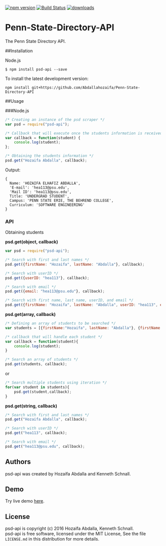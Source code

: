 [![npm version](https://badge.fury.io/js/psd-api.svg)](https://badge.fury.io/js/psd-api)
[![Build Status](https://travis-ci.org/Abdallahozaifa/Penn-State-Directory-API.svg?branch=master)](https://travis-ci.org/Abdallahozaifa/Penn-State-Directory-API)
[![downloads](https://img.shields.io/npm/dm/psd-api.svg?maxAge=25920)](https://www.npmjs.com/package/psd-api)
# Penn-State-Directory-API
The Penn State Directory API.

##Installation

Node.js
```
$ npm install psd-api --save
```

To install the latest development version:
```
npm install git+https://github.com/Abdallahozaifa/Penn-State-Directory-API
```

##Usage

###Node.js

```javascript
/* Creating an instance of the psd scraper */
var psd = require("psd-api");

/* Callback that will execute once the students information is received */
var callback = function(student) {    
    console.log(student);
};

/* Obtaining the students information */
psd.get("Hozaifa Abdalla", callback);
```

Output:
```
{ 
  Name: 'HOZAIFA ELHAFIZ ABDALLA',
  'E-mail': 'hea113@psu.edu',
  'Mail ID': 'hea113@psu.edu',
  Title: 'UNDERGRAD STUDENT',
  Campus: 'PENN STATE ERIE, THE BEHREND COLLEGE',
  Curriculum: 'SOFTWARE ENGINEERING' 
}

```
### API

Obtaining students

**psd.get(object, callback)**
```javascript
var psd = require("psd-api");

/* Search with first and last names */
psd.get({firstName: "Hozaifa", lastName: "Abdalla"}, callback);

/* Search with userID */
psd.get({userID: "hea113"}, callback);

/* Search with email */
psd.get({email: "hea113@psu.edu"}, callback);

/* Search with first name, last name, userID, and email */
psd.get({firstName: "Hozaifa", lastName: "Abdalla", userID: "hea113", email: "hea113@psu.edu"}, callback);
```

**psd.get(array, callback)**

```javascript
/* Defining an array of students to be searched */
var students = [{firstName:"Hozaifa", lastName: "Abdalla"}, {firstName: "Kenneth", lastName: "Schnall"}];

/* callback that will handle each student */
var callback = function(student){
    console.log(student);
}

/* Search an array of students */
psd.get(students, callback);

```
or
```javascript
/* Search multiple students using iteration */
for(var student in students){
    psd.get(student,callback);
}
```

**psd.get(string, callback)**
```javascript
/* Search with first and last names */
psd.get("Hozaifa Abdalla", callback);

/* Search with userID */
psd.get("hea113", callback);

/* Search with email */
psd.get("hea113@psu.edu", callback);
```

Authors
-------
psd-api was created by Hozaifa Abdalla and Kenneth Schnall.

Demo
-------
Try live demo <a href="https://tonicdev.com/npm/psd-api">here</a>.

License
-------

psd-api is copyright (c) 2016 Hozaifa Abdalla, Kenneth Schnall. <br>psd-api is free software, licensed under the MIT License, See the file `LICENSE.md` in this distribution for more details.



